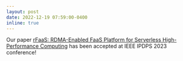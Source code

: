 ```yaml
---
layout: post
date: 2022-12-19 07:59:00-0400
inline: true
---
```

  
Our paper [rFaaS: RDMA-Enabled FaaS Platform for Serverless High-Performance Computing](/projects/rfaas)
has been accepted at IEEE IPDPS 2023 conference!
